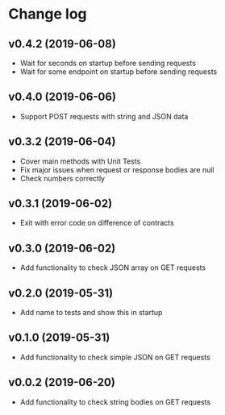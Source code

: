 # Change log

## v0.4.2 (2019-06-08)

 - Wait for seconds on startup before sending requests
 - Wait for some endpoint on startup before sending requests

## v0.4.0 (2019-06-06)

 - Support POST requests with string and JSON data

## v0.3.2 (2019-06-04)

 - Cover main methods with Unit Tests
 - Fix major issues when request or response bodies are null
 - Check numbers correctly

## v0.3.1 (2019-06-02)

 - Exit with error code on difference of contracts

## v0.3.0 (2019-06-02)

 - Add functionality to check JSON array on GET requests

## v0.2.0 (2019-05-31)

 - Add name to tests and show this in startup

## v0.1.0 (2019-05-31)

 - Add functionality to check simple JSON on GET requests

## v0.0.2 (2019-06-20)

 - Add functionality to check string bodies on GET requests
